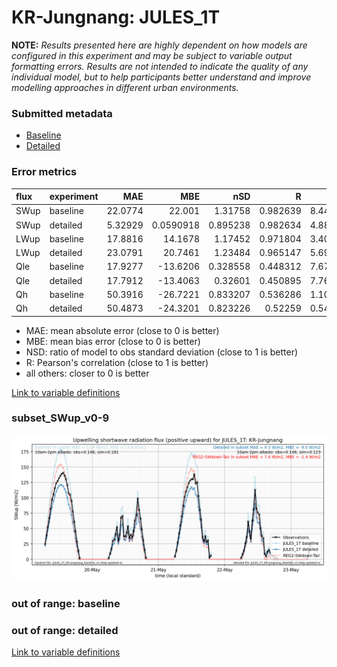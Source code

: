# KR-Jungnang: JULES_1T

**NOTE:** *Results presented here are highly dependent on how models are configured in this experiment and may be subject to variable output formatting errors. Results are not intended to indicate the quality of any individual model, but to help participants better understand and improve modelling approaches in different urban environments.*

### Submitted metadata

- [Baseline](JULES_1T_KR-Jungnang_baseline_attrs.md)
- [Detailed](JULES_1T_KR-Jungnang_detailed_attrs.md)

### Error metrics

| flux   | experiment   |      MAE |         MBE |      nSD |        R |     5th |     95th |     RMSE |    cRMSE |       AMBE |    1-nSD |       1-R |   nSkewness |   nKurtosis |   Overlap |
|:-------|:-------------|---------:|------------:|---------:|---------:|--------:|---------:|---------:|---------:|-----------:|---------:|----------:|------------:|------------:|----------:|
| SWup   | baseline     | 22.0774  |  22.001     | 1.31758  | 0.982639 | 8.44441 | 42.9608  | 25.3374  | 0.382892 | 22.001     | 0.317579 | 0.017361  |   0.0595621 |  0.00785542 | 0.185491  |
| SWup   | detailed     |  5.32929 |   0.0590918 | 0.895238 | 0.982634 | 4.88891 |  4.26943 |  6.73231 | 0.205105 |  0.0590918 | 0.104764 | 0.0173656 |   0.0595241 |  0.00787015 | 0.115012  |
| LWup   | baseline     | 17.8816  |  14.1678    | 1.17452  | 0.971804 | 3.40414 | 44.8562  | 25.3934  | 0.310951 | 14.1678    | 0.17452  | 0.0281956 |   1.05678   |  0.504154   | 0.0714787 |
| LWup   | detailed     | 23.0791  |  20.7461    | 1.23484  | 0.965147 | 5.69699 | 61.8242  | 32.8491  | 0.375803 | 20.7461    | 0.234843 | 0.034853  |   1.30521   |  0.656666   | 0.0920355 |
| Qle    | baseline     | 17.9277  | -13.6206    | 0.328558 | 0.448312 | 7.67201 | 56.6817  | 29.0677  | 0.901863 | 13.6206    | 0.671443 | 0.551688  |   1.78637   |  3.32344    | 0.499249  |
| Qle    | detailed     | 17.7912  | -13.4063    | 0.32601  | 0.450895 | 7.76864 | 56.3713  | 28.953   | 0.901271 | 13.4063    | 0.673991 | 0.549105  |   1.75      |  3.28331    | 0.454775  |
| Qh     | baseline     | 50.3916  | -26.7221    | 0.833207 | 0.536286 | 1.10233 | 41.8167  | 73.598   | 0.89474  | 26.7221    | 0.166795 | 0.463714  |   0.461731  |  2.07046    | 0.224249  |
| Qh     | detailed     | 50.4873  | -24.3201    | 0.823226 | 0.52259  | 0.54162 | 41.666   | 73.4323  | 0.904037 | 24.3201    | 0.176776 | 0.47741   |   0.460531  |  2.1432     | 0.200574  |

 - MAE: mean absolute error (close to 0 is better)
 - MBE: mean bias error (close to 0 is better)
 - NSD: ratio of model to obs standard deviation (close to 1 is better)
 - R: Pearson's correlation (close to 1 is better)
 - all others: closer to 0 is better

[Link to variable definitions](../modelattrs/variable_definitions.md)

### <a name="subset_swup_v0-9"></a>subset_SWup_v0-9
[![JULES_1T_KR-Jungnang_subset_SWup_v0-9.png](JULES_1T_KR-Jungnang_subset_SWup_v0-9.png)](JULES_1T_KR-Jungnang_subset_SWup_v0-9.png)

### out of range: baseline


### out of range: detailed



[Link to variable definitions](../modelattrs/variable_definitions.md)

